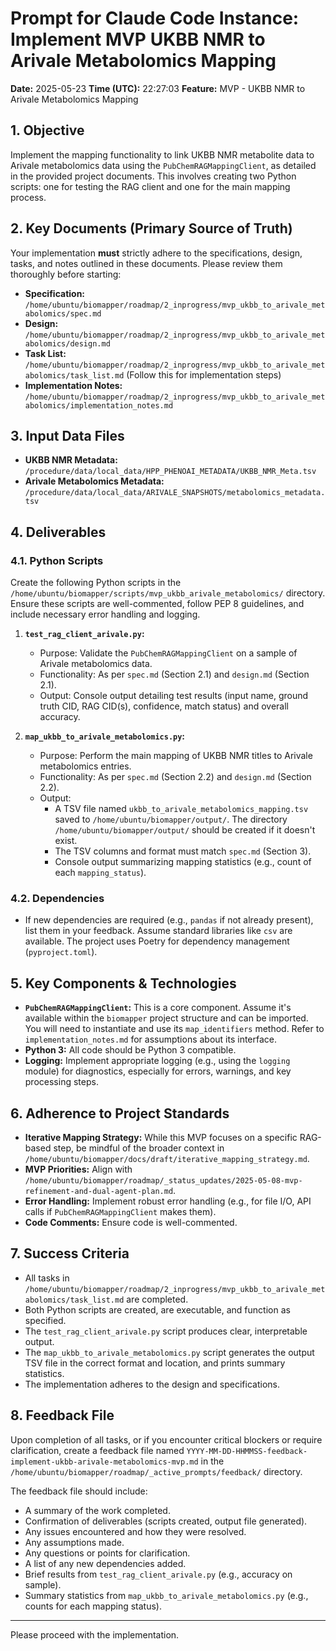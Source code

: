 # Prompt for Claude Code Instance: Implement MVP UKBB NMR to Arivale Metabolomics Mapping

**Date:** 2025-05-23
**Time (UTC):** 22:27:03
**Feature:** MVP - UKBB NMR to Arivale Metabolomics Mapping

## 1. Objective

Implement the mapping functionality to link UKBB NMR metabolite data to Arivale metabolomics data using the `PubChemRAGMappingClient`, as detailed in the provided project documents. This involves creating two Python scripts: one for testing the RAG client and one for the main mapping process.

## 2. Key Documents (Primary Source of Truth)

Your implementation **must** strictly adhere to the specifications, design, tasks, and notes outlined in these documents. Please review them thoroughly before starting:

*   **Specification:** `/home/ubuntu/biomapper/roadmap/2_inprogress/mvp_ukbb_to_arivale_metabolomics/spec.md`
*   **Design:** `/home/ubuntu/biomapper/roadmap/2_inprogress/mvp_ukbb_to_arivale_metabolomics/design.md`
*   **Task List:** `/home/ubuntu/biomapper/roadmap/2_inprogress/mvp_ukbb_to_arivale_metabolomics/task_list.md` (Follow this for implementation steps)
*   **Implementation Notes:** `/home/ubuntu/biomapper/roadmap/2_inprogress/mvp_ukbb_to_arivale_metabolomics/implementation_notes.md`

## 3. Input Data Files

*   **UKBB NMR Metadata:** `/procedure/data/local_data/HPP_PHENOAI_METADATA/UKBB_NMR_Meta.tsv`
*   **Arivale Metabolomics Metadata:** `/procedure/data/local_data/ARIVALE_SNAPSHOTS/metabolomics_metadata.tsv`

## 4. Deliverables

### 4.1. Python Scripts
Create the following Python scripts in the `/home/ubuntu/biomapper/scripts/mvp_ukbb_arivale_metabolomics/` directory. Ensure these scripts are well-commented, follow PEP 8 guidelines, and include necessary error handling and logging.

1.  **`test_rag_client_arivale.py`:**
    *   Purpose: Validate the `PubChemRAGMappingClient` on a sample of Arivale metabolomics data.
    *   Functionality: As per `spec.md` (Section 2.1) and `design.md` (Section 2.1).
    *   Output: Console output detailing test results (input name, ground truth CID, RAG CID(s), confidence, match status) and overall accuracy.

2.  **`map_ukbb_to_arivale_metabolomics.py`:**
    *   Purpose: Perform the main mapping of UKBB NMR titles to Arivale metabolomics entries.
    *   Functionality: As per `spec.md` (Section 2.2) and `design.md` (Section 2.2).
    *   Output:
        *   A TSV file named `ukbb_to_arivale_metabolomics_mapping.tsv` saved to `/home/ubuntu/biomapper/output/`. The directory `/home/ubuntu/biomapper/output/` should be created if it doesn't exist.
        *   The TSV columns and format must match `spec.md` (Section 3).
        *   Console output summarizing mapping statistics (e.g., count of each `mapping_status`).

### 4.2. Dependencies
*   If new dependencies are required (e.g., `pandas` if not already present), list them in your feedback. Assume standard libraries like `csv` are available. The project uses Poetry for dependency management (`pyproject.toml`).

## 5. Key Components & Technologies
*   **`PubChemRAGMappingClient`:** This is a core component. Assume it's available within the `biomapper` project structure and can be imported. You will need to instantiate and use its `map_identifiers` method. Refer to `implementation_notes.md` for assumptions about its interface.
*   **Python 3:** All code should be Python 3 compatible.
*   **Logging:** Implement appropriate logging (e.g., using the `logging` module) for diagnostics, especially for errors, warnings, and key processing steps.

## 6. Adherence to Project Standards
*   **Iterative Mapping Strategy:** While this MVP focuses on a specific RAG-based step, be mindful of the broader context in `/home/ubuntu/biomapper/docs/draft/iterative_mapping_strategy.md`.
*   **MVP Priorities:** Align with `/home/ubuntu/biomapper/roadmap/_status_updates/2025-05-08-mvp-refinement-and-dual-agent-plan.md`.
*   **Error Handling:** Implement robust error handling (e.g., for file I/O, API calls if `PubChemRAGMappingClient` makes them).
*   **Code Comments:** Ensure code is well-commented.

## 7. Success Criteria
*   All tasks in `/home/ubuntu/biomapper/roadmap/2_inprogress/mvp_ukbb_to_arivale_metabolomics/task_list.md` are completed.
*   Both Python scripts are created, are executable, and function as specified.
*   The `test_rag_client_arivale.py` script produces clear, interpretable output.
*   The `map_ukbb_to_arivale_metabolomics.py` script generates the output TSV file in the correct format and location, and prints summary statistics.
*   The implementation adheres to the design and specifications.

## 8. Feedback File

Upon completion of all tasks, or if you encounter critical blockers or require clarification, create a feedback file named `YYYY-MM-DD-HHMMSS-feedback-implement-ukbb-arivale-metabolomics-mvp.md` in the `/home/ubuntu/biomapper/roadmap/_active_prompts/feedback/` directory.

The feedback file should include:
*   A summary of the work completed.
*   Confirmation of deliverables (scripts created, output file generated).
*   Any issues encountered and how they were resolved.
*   Any assumptions made.
*   Any questions or points for clarification.
*   A list of any new dependencies added.
*   Brief results from `test_rag_client_arivale.py` (e.g., accuracy on sample).
*   Summary statistics from `map_ukbb_to_arivale_metabolomics.py` (e.g., counts for each mapping status).

---
Please proceed with the implementation.

